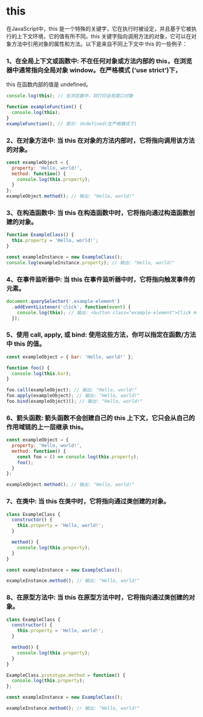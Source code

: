 #  this

在JavaScript中，this 是一个特殊的关键字，它在执行时被设定，并且基于它被执行的上下文环境，它的值有所不同。this 关键字指向调用方法的对象，它可以在对象方法中引用对象的属性和方法。以下是来自不同上下文中 this 的一些例子：

### 1、在全局上下文或函数中: 不在任何对象或方法内部的 this，在浏览器中通常指向全局对象 window。在严格模式 ('use strict')下，
this 在函数内部的值是 undefined。
```js
console.log(this); // 在浏览器中，将打印全局窗口对象

function exampleFunction() {
  console.log(this);
}
exampleFunction(); // 提示: Undefined(在严格模式下)
```
### 2、在对象方法中: 当 this 在对象的方法内部时，它将指向调用该方法的对象。
```js
const exampleObject = {
  property: 'Hello, world!',
  method: function() {
    console.log(this.property);
  }
};
exampleObject.method(); // 输出: "Hello, world!"
```
### 3、在构造函数中: 当 this 在构造函数中时，它将指向通过构造函数创建的对象。
```js
function ExampleClass() {
  this.property = 'Hello, world!';
}

const exampleInstance = new ExampleClass();
console.log(exampleInstance.property); // 输出: "Hello, world!"
```

### 4、在事件监听器中: 当 this 在事件监听器中时，它将指向触发事件的元素。
```js
document.querySelector('.example-element')
  .addEventListener('click', function(event) {
    console.log(this); // 输出: <button class="example-element">Click me!</button>
  });
```

### 5、使用 call, apply, 或 bind: 使用这些方法，你可以指定在函数/方法中 this 的值。
```js
const exampleObject = { bar: 'Hello, world!' };

function foo() {
  console.log(this.bar);
}

foo.call(exampleObject); // 输出: "Hello, world!"
foo.apply(exampleObject); // 输出: "Hello, world!"
foo.bind(exampleObject)(); // 输出: "Hello, world!"
```

### 6、箭头函数: 箭头函数不会创建自己的 this 上下文，它只会从自己的作用域链的上一层继承 this。
```js
const exampleObject = {
  property: 'Hello, world!',
  method: function() {
    const foo = () => console.log(this.property);
    foo();
  }
};

exampleObject.method(); // 输出: "Hello, world!"
```

### 7、在类中: 当 this 在类中时，它将指向通过类创建的对象。
```js
class ExampleClass {
  constructor() {
    this.property = 'Hello, world!';
  }

  method() {
    console.log(this.property);
  }
}

const exampleInstance = new ExampleClass();

exampleInstance.method(); // 输出: "Hello, world!"
```

### 8、在原型方法中: 当 this 在原型方法中时，它将指向通过类创建的对象。
```js
class ExampleClass {
  constructor() {
    this.property = 'Hello, world!';
  }

  method() {
    console.log(this.property);
  }
}

ExampleClass.prototype.method = function() {
  console.log(this.property);
};

const exampleInstance = new ExampleClass();

exampleInstance.method(); // 输出: "Hello, world!"
```




